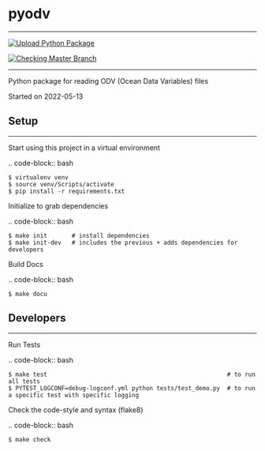 # pyodv
-----

[![Upload Python Package](https://github.com/vliz-be-opsci/pyodv/actions/workflows/python-publish.yml/badge.svg)](https://github.com/vliz-be-opsci/pyodv/actions/workflows/python-publish.yml)

[![Checking Master Branch](https://github.com/vliz-be-opsci/pyodv/actions/workflows/build-master.yml/badge.svg)](https://github.com/vliz-be-opsci/pyodv/actions/workflows/build-master.yml)

-----

Python package for reading ODV (Ocean Data Variables) files

Started on 2022-05-13

## Setup
-----
Start using this project in a virtual environment

.. code-block:: bash

    $ virtualenv venv
    $ source venv/Scripts/activate
    $ pip install -r requirements.txt

Initialize to grab dependencies

.. code-block:: bash

    $ make init       # install dependencies
    $ make init-dev   # includes the previous + adds dependencies for developers

Build Docs

.. code-block:: bash

    $ make docu



## Developers
-----

Run Tests

.. code-block:: bash

    $ make test                                                   # to run all tests
    $ PYTEST_LOGCONF=debug-logconf.yml python tests/test_demo.py  # to run a specific test with specific logging


Check the code-style and syntax (flake8)

.. code-block:: bash

    $ make check
